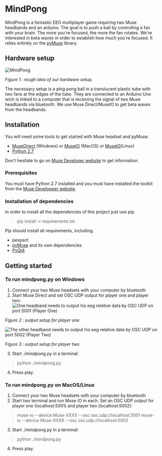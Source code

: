 
# MindPong

MindPong is a fantastic EEG multiplayer game requiring two Muse headbands and an arduino. The goal is to push a ball by controlling a fan with your brain. The more you're focused, the more the fan rotates. We're interested in beta waves in order to establish how much you're focused. It relies entirely on the [pyMuse](https://github.com/PolyCortex/pyMuse) library.

## Hardware setup
![](https://lh3.googleusercontent.com/0qZbfWiSNkhvY9a1p-VeWJkkqcerjlyOVvZsjT5voVrMULuboeTstvmIPuugCrhioYp3C4fIoH8 "MindPong")

*Figure 1 : rough idea of our hardware setup.*

The necessary setup is a ping pong ball in a translucent plastic  tube with two fans at the edges of the tube. They are connected to an Arduino Uno wich is linked to a computer that is receiving the signal of two Muse headbands via bluetooth. We use Muse Direct/MuseIO to get beta waves from the headbands.

## Installation

You will need some tools to get started with Muse headset and pyMuse:
* [MuseDirect](http://developer.choosemuse.com/tools/windows-tools) (Windows) or [MuseIO](http://developer.choosemuse.com/tools/mac-tools) (MacOS) or [MuseIO](http://developer.choosemuse.com/tools/linux-tools)(Linux)
* [Python 2.7](https://www.python.org/downloads/release/python-2714/)

Don't hesitate to go on [Muse Developer website](http://developer.choosemuse.com/) to get information.

### Prerequisites

You must have Python 2.7 installed and you must have installed the toolkit from the [Muse Developper website](http://developer.choosemuse.com/tools/windows-tools).

### Installation of dependencies

In order to install all the dependencies of this project just use pip.

> pip install -r requirements.txt

Pip should install all requirements, including:
* pexpect
* [pyMuse](https://github.com/PolyCortex/pyMuse/) and its own dependencies
* [PyQt4](https://www.lfd.uci.edu/~gohlke/pythonlibs/#pyqt4)

## Getting started
### To run mindpong.py on Windows

 1. Connect your two Muse headsets with your computer by bluetooth
 2. Start Muse Direct and set OSC UDP output for player one and player two:
  ![One headband needs to output his eeg relative data by OSC UDP on port 5001 (Player One)](https://lh3.googleusercontent.com/ScMKcED4j-zZorx4d1T5wt1C1Bj77RoG66tWXi9HJK2lW6FCJ8ExcOokcgxV4x3xf13MWFBWTVI "PlayerOne")

  *Figure 2 : output setup for player one*
 
 ![The other headband needs to output his eeg relative data by OSC UDP on port 5002 (Player Two)](https://lh3.googleusercontent.com/MM86nkKx5G34gXIX4TYHwlmRQV4f8bnHP-k2PH3dKrEQqoPWGavZH2RPWB_6ZrzbBIz-VCZe9q4 "Player Two")
   
  *Figure 3 : output setup for player two*
  
 3. Start ./mindpong.py in a terminal:

> python ./mindpong.py

4. Press play.

### To run mindpong.py on MacOS/Linux

 1. Connect your two Muse headsets with your computer by bluetooth
 2. Start two terminal and run Muse IO in each. Set an OSC UDP output for player one (localhost:5001) and player two (localhost:5002):
 
> muse-io --device Muse-XXXX --osc osc.udp://localhost:5001
> muse-io --device Muse-XXXX --osc osc.udp://localhost:5002   
  
 3. Start ./mindpong.py in a terminal:

> python ./mindpong.py

4. Press play.
